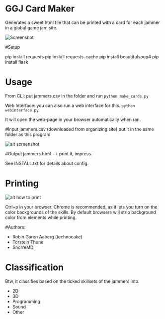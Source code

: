 # GGJ Card Maker

Generates a sweet html file that can be printed with a card for each jammer in a global game jam site.

![Screenshot](https://raw.github.com/technocake/ggj-participants-cards/master/screenshot.png)

#Setup

pip install requests
pip install requests-cache
pip install beautifulsoup4
pip install flask


# Usage
From CLI:
put jammers.csv in the folder and
run `python make_cards.py`

Web Interface:
you can also run a web interface for this. 
`python webinterface.py`

It will open the web-page in your browser automatically when ran.


#Input
  jammers.csv (downloaded from organizing site)
  put it in the same folder as this program.

  ![alt screenshot](https://raw.github.com/technocake/ggj-participants-cards/master/download-jammers.csv.png)

#Output
 jammers.html --> print it, impress.

See INSTALL.txt for details about config.

# Printing
![alt how to print](https://raw.github.com/technocake/ggj-participants-cards/master/print-in-chrome.png)

Ctrl+p in your browser. 
Chrome is recommended, as it lets you turn on the color backgrounds of the skills. By default browsers will strip background color from elements while printing. 

#Authors:
* Robin Garen Aaberg (technocake)
* Torstein Thune
* SnorreMD


 
# Classification
Btw, it classifies based on the ticked skillsets of the jammers into:

 * 2D
 * 3D
 * Programming
 * Sound
 * Other
 
